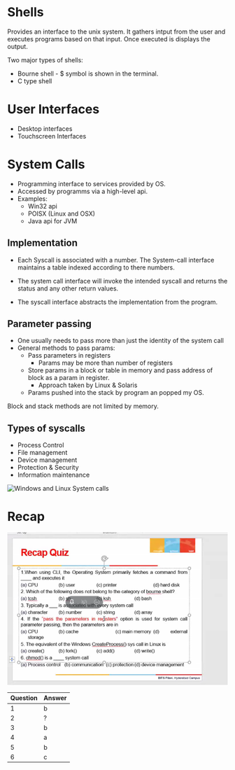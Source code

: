 # Shells

Provides an interface to the unix system. It gathers intput from the user and executes programs based on that input. Once executed is displays the output.

Two major types of shells:

-   Bourne shell - \$ symbol is shown in the terminal.
-   C type shell

# User Interfaces

-   Desktop interfaces
-   Touchscreen Interfaces

# System Calls

-   Programming interface to services provided by OS.
-   Accessed by programms via a high-level api.
-   Examples:
    -   Win32 api
    -   POISX (Linux and OSX)
    -   Java api for JVM

## Implementation

-   Each Syscall is associated with a number.
    The System-call interface maintains a table indexed according to there numbers.

-   The system call interface will invoke the intended syscall and returns the status and any other return values.

-   The syscall interface abstracts the implementation from the program.

## Parameter passing

-   One usually needs to pass more than just the identity of the system call
-   General methods to pass params:
    -   Pass parameters in registers
        -   Params may be more than number of registers
    -   Store params in a block or table in memory and pass address of block as a param in register.
        -   Approach taken by Linux & Solaris
    -   Params pushed into the stack by program an popped my OS.

Block and stack methods are not limited by memory.

## Types of syscalls

-   Process Control
-   File management
-   Device management
-   Protection & Security
-   Information maintenance

![Windows and Linux System calls](https://miro.medium.com/max/640/0*l5OgAQiOhL_xKRAy.png)

# Recap

![Recap quiz 2](img/recap%20quiz%201.png)

| Question | Answer |
| -------- | ------ |
| 1        | b      |
| 2        | ?      |
| 3        | b      |
| 4        | a      |
| 5        | b      |
| 6        | c      |
